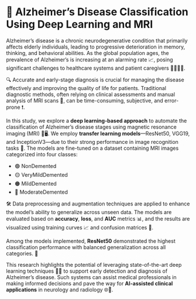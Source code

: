 # 🧠 Alzheimer’s Disease Classification Using Deep Learning and MRI

Alzheimer’s disease is a chronic neurodegenerative condition that primarily affects elderly individuals, leading to progressive deterioration in memory, thinking, and behavioral abilities. As the global population ages, the prevalence of Alzheimer’s is increasing at an alarming rate 📈, posing significant challenges to healthcare systems and patient caregivers 👩‍⚕️👨‍⚕️.

🔍 Accurate and early-stage diagnosis is crucial for managing the disease effectively and improving the quality of life for patients. Traditional diagnostic methods, often relying on clinical assessments and manual analysis of MRI scans 🧬, can be time-consuming, subjective, and error-prone ❗.

In this study, we explore a **deep learning-based approach** to automate the classification of Alzheimer’s disease stages using magnetic resonance imaging (MRI) 🧪🖥️. We employ **transfer learning models**—ResNet50, VGG19, and InceptionV3—due to their strong performance in image recognition tasks 🎯. The models are fine-tuned on a dataset containing MRI images categorized into four classes:

- 🟢 NonDemented  
- 🟡 VeryMildDemented  
- 🟠 MildDemented  
- 🔴 ModerateDemented

🛠️ Data preprocessing and augmentation techniques are applied to enhance the model’s ability to generalize across unseen data. The models are evaluated based on **accuracy**, **loss**, and **AUC** metrics 📊, and the results are visualized using training curves 📈 and confusion matrices 🔎.

Among the models implemented, **ResNet50** demonstrated the highest classification performance with balanced generalization across all categories. 🚀

This research highlights the potential of leveraging state-of-the-art deep learning techniques 🧠💡 to support early detection and diagnosis of Alzheimer’s disease. Such systems can assist medical professionals in making informed decisions and pave the way for **AI-assisted clinical applications** in neurology and radiology 🌐🏥.
